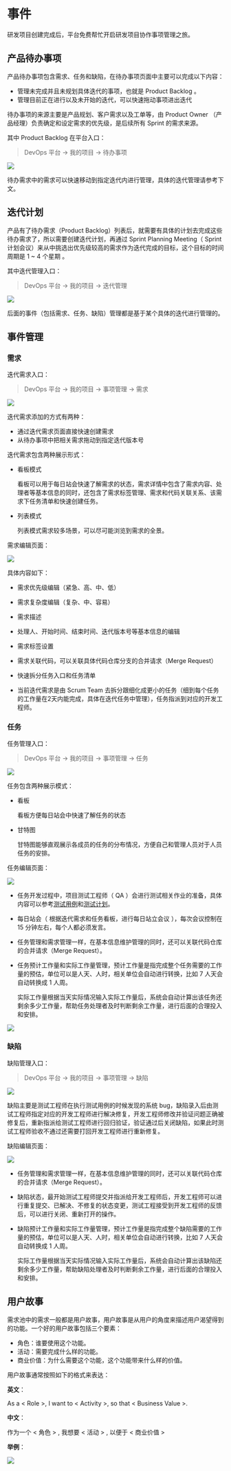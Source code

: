 # 事件

研发项目创建完成后，平台免费帮忙开启研发项目协作事项管理之旅。

## 产品待办事项

产品待办事项包含需求、任务和缺陷，在待办事项页面中主要可以完成以下内容：

* 管理未完成并且未规划具体迭代的事项，也就是 Product Backlog 。
* 管理目前正在进行以及未开始的迭代，可以快速拖动事项进出迭代

待办事项的来源主要是产品规划、客户需求以及工单等，由 Product Owner （产品经理）负责确定和设定需求的优先级，是后续所有 Sprint 的需求来源。

其中 Product Backlog 在平台入口：

> DevOps 平台 -> 我的项目 -> 待办事项

![](https://terminus-paas.oss-cn-hangzhou.aliyuncs.com/paas-doc/2020/09/13/471e77e6-90db-44dc-a32d-75e9dab4110c.png)

待办需求中的需求可以快速移动到指定迭代内进行管理，具体的迭代管理请参考下文。

## 迭代计划

产品有了待办需求（Product Backlog）列表后，就需要有具体的计划去完成这些待办需求了，所以需要创建迭代计划，再通过 Sprint Planning Meeting（ Sprint 计划会议）来从中挑选出优先级较高的需求作为迭代完成的目标，这个目标的时间周期是 1 ~ 4 个星期 。

其中迭代管理入口：

> DevOps 平台 -> 我的项目 -> 迭代管理

![](https://terminus-paas.oss-cn-hangzhou.aliyuncs.com/paas-doc/2020/09/13/438bd48d-dee4-433d-a901-85723be80e66.png)

后面的事件（包括需求、任务、缺陷）管理都是基于某个具体的迭代进行管理的。

## 事件管理

### 需求

迭代需求入口：

>  DevOps 平台 -> 我的项目 -> 事项管理 -> 需求

![](https://terminus-paas.oss-cn-hangzhou.aliyuncs.com/paas-doc/2020/09/13/c918484a-512c-4639-bbd3-4c52be13d410.png)

迭代需求添加的方式有两种：

- 通过迭代需求页面直接快速创建需求
- 从待办事项中把相关需求拖动到指定迭代版本号

迭代需求包含两种展示形式：

- 看板模式

  看板可以用于每日站会快速了解需求的状态，需求详情中包含了需求内容、处理者等基本信息的同时，还包含了需求标签管理、需求和代码关联关系、该需求下任务清单和快速创建任务。

- 列表模式

  列表模式需求较多场景，可以尽可能浏览到需求的全景。

需求编辑页面：

![](https://terminus-paas.oss-cn-hangzhou.aliyuncs.com/paas-doc/2020/09/13/78359283-1465-4dd8-94d6-923998c85f38.png)

具体内容如下：

* 需求优先级编辑（紧急、高、中、低）
* 需求复杂度编辑（复杂、中、容易）
* 需求描述
* 处理人、开始时间、结束时间、迭代版本号等基本信息的编辑
* 需求标签设置
* 需求关联代码，可以关联具体代码仓库分支的合并请求（Merge Request）
* 快速拆分任务入口和任务清单

* 当前迭代需求是由 Scrum Team 去拆分跟细化成更小的任务（细到每个任务的工作量在2天内能完成，具体在迭代任务中管理），任务指派到对应的开发工程师。

### 任务

任务管理入口：

>  DevOps 平台 -> 我的项目 -> 事项管理 -> 任务

![](https://terminus-paas.oss-cn-hangzhou.aliyuncs.com/paas-doc/2020/09/13/217cb3a1-3720-42d9-8ad3-61cf1763a6ff.png)

任务包含两种展示模式：

- 看板

  看板方便每日站会中快速了解任务的状态

- 甘特图

  甘特图能够直观展示各成员的任务的分布情况，方便自己和管理人员对于人员任务的安排。

任务编辑页面：

![](https://terminus-paas.oss-cn-hangzhou.aliyuncs.com/paas-doc/2020/09/13/a38e9311-b816-48aa-9d56-ed270628510d.png)

* 任务开发过程中，项目测试工程师（ QA ）会进行测试相关作业的准备，具体内容可以参考[测试用例](../test/function-test.md#功能测试)和[测试计划](../test/function-test.md##测试计划创建)。

* 每日站会（ 根据迭代需求和任务看板，进行每日站立会议 ），每次会议控制在 15 分钟左右，每个人都必须发言。

* 任务管理和需求管理一样，在基本信息维护管理的同时，还可以关联代码仓库的合并请求（Merge Request）。

* 任务预计工作量和实际工作量管理，预计工作量是指完成整个任务需要的工作量的预估，单位可以是人天、人时，相关单位会自动进行转换，比如 7 人天会自动转换成 1 人周。

  实际工作量根据当天实际情况输入实际工作量后，系统会自动计算出该任务还剩余多少工作量，帮助任务处理者及时判断剩余工作量，进行后面的合理投入和安排。

![](https://terminus-paas.oss-cn-hangzhou.aliyuncs.com/paas-doc/2020/09/13/c3ef45bb-250e-4b01-9763-6800eab9b1a9.png)

### 缺陷

缺陷管理入口：

>  DevOps 平台 -> 我的项目 -> 事项管理 -> 缺陷

![](https://terminus-paas.oss-cn-hangzhou.aliyuncs.com/paas-doc/2020/09/13/c071ef37-66cf-47ba-a583-0df6f5fc5f7c.png)

缺陷主要是测试工程师在执行测试用例的时候发现的系统 bug，缺陷录入后由测试工程师指定对应的开发工程师进行解决修复，开发工程师修改并验证问题正确被修复后，重新指派给测试工程师进行回归验证，验证通过后关闭缺陷，如果此时测试工程师验收不通过还需要打回开发工程师进行重新修复。

缺陷编辑页面：

[![](https://terminus-paas.oss-cn-hangzhou.aliyuncs.com/paas-doc/2020/09/13/55ceb3de-3d59-4b37-b556-1413a4cd0fff.png)](https://terminus-paas.oss-cn-hangzhou.aliyuncs.com/paas-doc/2020/09/13/c071ef37-66cf-47ba-a583-0df6f5fc5f7c.png)

- 任务管理和需求管理一样，在基本信息维护管理的同时，还可以关联代码仓库的合并请求（Merge Request）。

- 缺陷状态，最开始测试工程师提交并指派给开发工程师后，开发工程师可以进行重复提交、已解决、不修复的状态变更，测试工程接受到开发工程师的反馈后，可以进行关闭、重新打开的操作。

- 缺陷预计工作量和实际工作量管理，预计工作量是指完成整个缺陷需要的工作量的预估，单位可以是人天、人时，相关单位会自动进行转换，比如 7 人天会自动转换成 1 人周。

  实际工作量根据当天实际情况输入实际工作量后，系统会自动计算出该缺陷还剩余多少工作量，帮助缺陷处理者及时判断剩余工作量，进行后面的合理投入和安排。

## 用户故事

需求池中的需求一般都是用户故事，用户故事是从用户的角度来描述用户渴望得到的功能。一个好的用户故事包括三个要素：

* 角色：谁要使用这个功能。
* 活动：需要完成什么样的功能。
* 商业价值：为什么需要这个功能，这个功能带来什么样的价值。

用户故事通常按照如下的格式来表达：

**英文**：

As a < Role >,  I want to < Activity >,  so that < Business Value >.

**中文**：

作为一个 < 角色 > ,  我想要 < 活动 > ,  以便于 < 商业价值 >

**举例**：

![](https://terminus-paas.oss-cn-hangzhou.aliyuncs.com/paas-doc/2020/06/21/23940a87-7e5f-4108-99a1-28944d65b012.jpg)

